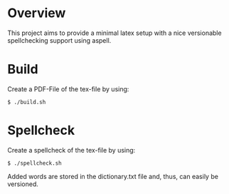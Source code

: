 # Overview

This project aims to provide a minimal latex setup with a nice versionable spellchecking support using aspell.

# Build
Create a PDF-File of the tex-file by using:
```
$ ./build.sh
```

# Spellcheck

Create a spellcheck of the tex-file by using:
```
$ ./spellcheck.sh
```
Added words are stored in the dictionary.txt file and, thus, can easily be versioned. 
